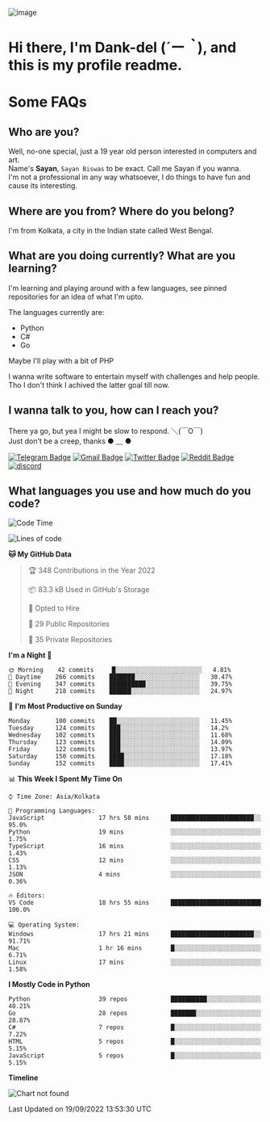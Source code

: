 ![image](https://user-images.githubusercontent.com/63096193/125182844-29f20800-e22f-11eb-8dc9-b0f2d29647bb.png)

# **Hi there, I'm Dank-del (*´ー｀*), and this is my profile readme.**
<!--  [![Profile views](https://gpvc.arturio.dev/dank-del)](https://github.com/dank-del) -->
# Some FAQs

## **Who are you?**

Well, no-one special, just a 19 year old person interested in computers and art. \
Name's **Sayan**, `Sayan Biswas` to be exact. Call me Sayan if you wanna. \
I'm not a professional in any way whatsoever, I do things to have fun and cause its interesting.

## **Where are you from? Where do you belong?**

I'm from Kolkata, a city in the Indian state called West Bengal.

## **What are you doing currently? What are you learning?**

I'm learning and playing around with a few languages, see pinned repositories for an idea of what I'm upto.

The languages currently are:

- Python
- C#
- Go

Maybe I'll play with a bit of PHP

I wanna write software to entertain myself with challenges and help people. \
Tho I don't think I achived the latter goal till now.

<!--## **Eww, I see a weeb profile.**

Can't help it, it's the best way to hide my face on this account
> Why do people hate weebs .-.

## **Cool, what more interests you?**

My interests are quite, weird. They're scattered all over the place. \
I've been fascinated by music and have studied it since the age of 6, I've performed on stage and on air but yeah now I've been away from that. I specialize in key instruments. \
Another thing that interests me is Media Production, aka, working with audio, video and broadcasting media.

> I just like art in general. also feeds the reason of me being obsessed with Japanese drawings (⋟ ﹏ ⋞)-->

## **I wanna talk to you, how can I reach you?**

There ya go, but yea I might be slow to respond. ＼(￣O￣) \
Just don't be a creep, thanks ● ﹏ ●

[![Telegram Badge](https://img.shields.io/badge/-dank_as_fuck-1ca0f1?style=flat-square&logo=telegram&logoColor=white&link=https://t.me/dank_as_fuck)](https://t.me/dank_as_fuck)
[![Gmail Badge](https://img.shields.io/badge/-chizuru@kanojo.tk-c14438?style=flat-square&logo=Gmail&logoColor=white&link=mailto:chizuru@kanojo.tk)](mailto:chizuru@kanojo.tk)
[![Twitter Badge](https://img.shields.io/twitter/follow/TheDankDel?style=social)](https://twitter.com/TheDankDel)
[![Reddit Badge](https://img.shields.io/reddit/user-karma/combined/dank_as_fuck_?style=social)](https://www.reddit.com/user/dank_as_fuck_/)
[![discord](https://discord-md-badge.vercel.app/api/shield/506536929152466945?style=social)](https://discordapp.com/users/506536929152466945)

## **What languages you use and how much do you code?**

<!--START_SECTION:waka-->
![Code Time](http://img.shields.io/badge/Code%20Time-756%20hrs%2036%20mins-blue)

![Lines of code](https://img.shields.io/badge/From%20Hello%20World%20I%27ve%20Written-947%20Thousand%20lines%20of%20code-blue)

**🐱 My GitHub Data** 

> 🏆 348 Contributions in the Year 2022
 > 
> 📦 83.3 kB Used in GitHub's Storage 
 > 
> 💼 Opted to Hire
 > 
> 📜 29 Public Repositories 
 > 
> 🔑 35 Private Repositories  
 > 
**I'm a Night 🦉** 

```text
🌞 Morning    42 commits     █░░░░░░░░░░░░░░░░░░░░░░░░   4.81% 
🌆 Daytime    266 commits    ███████░░░░░░░░░░░░░░░░░░   30.47% 
🌃 Evening    347 commits    ██████████░░░░░░░░░░░░░░░   39.75% 
🌙 Night      218 commits    ██████░░░░░░░░░░░░░░░░░░░   24.97%

```
📅 **I'm Most Productive on Sunday** 

```text
Monday       100 commits    ██░░░░░░░░░░░░░░░░░░░░░░░   11.45% 
Tuesday      124 commits    ███░░░░░░░░░░░░░░░░░░░░░░   14.2% 
Wednesday    102 commits    ███░░░░░░░░░░░░░░░░░░░░░░   11.68% 
Thursday     123 commits    ███░░░░░░░░░░░░░░░░░░░░░░   14.09% 
Friday       122 commits    ███░░░░░░░░░░░░░░░░░░░░░░   13.97% 
Saturday     150 commits    ████░░░░░░░░░░░░░░░░░░░░░   17.18% 
Sunday       152 commits    ████░░░░░░░░░░░░░░░░░░░░░   17.41%

```


📊 **This Week I Spent My Time On** 

```text
⌚︎ Time Zone: Asia/Kolkata

💬 Programming Languages: 
JavaScript               17 hrs 58 mins      ███████████████████████░░   95.0% 
Python                   19 mins             ░░░░░░░░░░░░░░░░░░░░░░░░░   1.75% 
TypeScript               16 mins             ░░░░░░░░░░░░░░░░░░░░░░░░░   1.43% 
CSS                      12 mins             ░░░░░░░░░░░░░░░░░░░░░░░░░   1.13% 
JSON                     4 mins              ░░░░░░░░░░░░░░░░░░░░░░░░░   0.36%

🔥 Editors: 
VS Code                  18 hrs 55 mins      █████████████████████████   100.0%

💻 Operating System: 
Windows                  17 hrs 21 mins      ███████████████████████░░   91.71% 
Mac                      1 hr 16 mins        █░░░░░░░░░░░░░░░░░░░░░░░░   6.71% 
Linux                    17 mins             ░░░░░░░░░░░░░░░░░░░░░░░░░   1.58%

```

**I Mostly Code in Python** 

```text
Python                   39 repos            ██████████░░░░░░░░░░░░░░░   40.21% 
Go                       28 repos            ███████░░░░░░░░░░░░░░░░░░   28.87% 
C#                       7 repos             █░░░░░░░░░░░░░░░░░░░░░░░░   7.22% 
HTML                     5 repos             █░░░░░░░░░░░░░░░░░░░░░░░░   5.15% 
JavaScript               5 repos             █░░░░░░░░░░░░░░░░░░░░░░░░   5.15%

```


**Timeline**

![Chart not found](https://raw.githubusercontent.com/Dank-del/Dank-del/main/charts/bar_graph.png) 


 Last Updated on 19/09/2022 13:53:30 UTC
<!--END_SECTION:waka-->

<!--## **Can I stalk your spotify?**

Um sure.

![OwO Spotify](https://spotify-recently-played-readme.vercel.app/api?user=31fdrsslnr7nvq4ytqwtw7c4rxfm&count=5)-->
